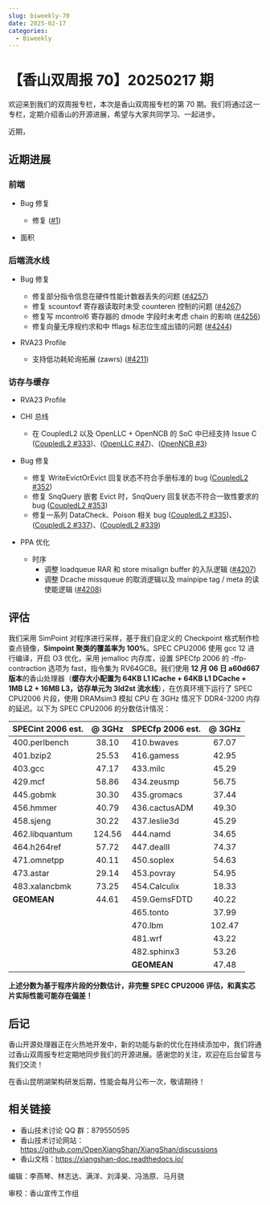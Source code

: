 ```yaml
---
slug: biweekly-70
date: 2025-02-17
categories:
  - Biweekly
---
```


# 【香山双周报 70】20250217 期

欢迎来到我们的双周报专栏，本次是香山双周报专栏的第 70 期。我们将通过这一专栏，定期介绍香山的开源进展，希望与大家共同学习、一起进步。

近期，


<!-- more -->

## 近期进展

### 前端

- Bug 修复
    - 修复 ([#1](https://github.com/OpenXiangShan/XiangShan/pull/1))

- 面积

### 后端流水线

- Bug 修复
    - 修复部分指令信息在硬件性能计数器丢失的问题 ([#4257](https://github.com/OpenXiangShan/XiangShan/pull/4257))
    - 修复 scountovf 寄存器读取时未受 counteren 控制的问题 ([#4267](https://github.com/OpenXiangShan/XiangShan/pull/4267))
    - 修复写 mcontrol6 寄存器的 dmode 字段时未考虑 chain 的影响 ([#4256](https://github.com/OpenXiangShan/XiangShan/pull/4256))
    - 修复向量无序规约求和中 fflags 标志位生成出错的问题 ([#4244](https://github.com/OpenXiangShan/XiangShan/pull/4244))

- RVA23 Profile
    - 支持低功耗轮询拓展 (zawrs) ([#4211](https://github.com/OpenXiangShan/XiangShan/pull/4211))

### 访存与缓存

- RVA23 Profile

- CHI 总线
    - 在 CoupledL2 以及 OpenLLC + OpenNCB 的 SoC 中已经支持 Issue C ([CoupledL2 #333](https://github.com/OpenXiangShan/CoupledL2/pull/333))、([OpenLLC #47](https://github.com/OpenXiangShan/OpenLLC/pull/47))、([OpenNCB #3](https://github.com/OpenXiangShan/OpenNCB/pull/3))

- Bug 修复
    - 修复 WriteEvictOrEvict 回复状态不符合手册标准的 bug ([CoupledL2 #352](https://github.com/OpenXiangShan/CoupledL2/pull/352))
    - 修复 SnqQuery 嵌套 Evict 时，SnqQuery 回复状态不符合一致性要求的 bug ([CoupledL2 #353](https://github.com/OpenXiangShan/CoupledL2/pull/353))
    - 修复一系列 DataCheck、Poison 相关 bug ([CoupledL2 #335](https://github.com/OpenXiangShan/CoupledL2/pull/335))、([CoupledL2 #337](https://github.com/OpenXiangShan/CoupledL2/pull/337))、([CoupledL2 #339](https://github.com/OpenXiangShan/CoupledL2/pull/339))


- PPA 优化
    - 时序
        - 调整 loadqueue RAR 和 store misalign buffer 的入队逻辑 ([#4207](https://github.com/OpenXiangShan/XiangShan/pull/4207))
        - 调整 Dcache missqueue 的取消逻辑以及 mainpipe tag / meta 的读使能逻辑 ([#4208](https://github.com/OpenXiangShan/XiangShan/pull/4208))




## 评估

我们采用 SimPoint 对程序进行采样，基于我们自定义的 Checkpoint 格式制作检查点镜像，**Simpoint 聚类的覆盖率为 100%**。SPEC CPU2006 使用 gcc 12 进行编译，开启 O3 优化，采用 jemalloc 内存库，设置 SPECfp 2006 的 -ffp-contraction 选项为 fast，指令集为 RV64GCB。我们使用 **12 月 06 日 a60d667 版本**的香山处理器（**缓存大小配置为 64KB L1 ICache + 64KB L1 DCache + 1MB L2 + 16MB L3，访存单元为 3ld2st 流水线**），在仿真环境下运行了 SPEC CPU2006 片段，使用 DRAMsim3 模拟 CPU 在 3GHz 情况下 DDR4-3200 内存的延迟。以下为 SPEC CPU2006 的分数估计情况：

| SPECint 2006 est. | @ 3GHz | SPECfp 2006 est.  | @ 3GHz |
| :---------------- | :----: | :---------------- | :----: |
| 400.perlbench     | 38.10  | 410.bwaves        | 67.07  |
| 401.bzip2         | 25.53  | 416.gamess        | 42.95  |
| 403.gcc           | 47.17  | 433.milc          | 45.29  |
| 429.mcf           | 58.86  | 434.zeusmp        | 56.75  |
| 445.gobmk         | 30.30  | 435.gromacs       | 37.44  |
| 456.hmmer         | 40.79  | 436.cactusADM     | 49.30  |
| 458.sjeng         | 30.22  | 437.leslie3d      | 45.29  |
| 462.libquantum    | 124.56 | 444.namd          | 34.65  |
| 464.h264ref       | 57.72  | 447.dealII        | 74.37  |
| 471.omnetpp       | 40.11  | 450.soplex        | 54.63  |
| 473.astar         | 29.14  | 453.povray        | 54.95  |
| 483.xalancbmk     | 73.25  | 454.Calculix      | 18.33  |
| **GEOMEAN**       | 44.61  | 459.GemsFDTD      | 40.22  |
|                   |        | 465.tonto         | 37.99  |
|                   |        | 470.lbm           | 102.47 |
|                   |        | 481.wrf           | 43.22  |
|                   |        | 482.sphinx3       | 53.26  |
|                   |        | **GEOMEAN**       | 47.48  |

**上述分数为基于程序片段的分数估计，非完整 SPEC CPU2006 评估，和真实芯片实际性能可能存在偏差！**

## 后记

香山开源处理器正在火热地开发中，新的功能与新的优化在持续添加中，我们将通过香山双周报专栏定期地同步我们的开源进展。感谢您的关注，欢迎在后台留言与我们交流！

在香山昆明湖架构研发后期，性能会每月公布一次，敬请期待！

## 相关链接

* 香山技术讨论 QQ 群：879550595
* 香山技术讨论网站：https://github.com/OpenXiangShan/XiangShan/discussions
* 香山文档：https://xiangshan-doc.readthedocs.io/

编辑：李燕琴、林志达、满洋、刘泽昊、冯浩原、马月骁

审校：香山宣传工作组